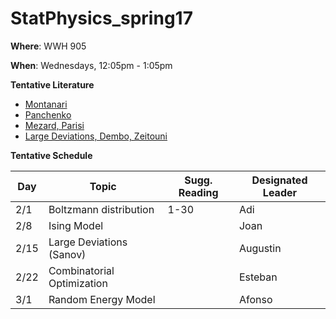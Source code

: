 # StatPhysics_spring17


**Where**: WWH 905

**When**: Wednesdays, 12:05pm - 1:05pm


**Tentative Literature**

  - [Montanari](http://web.stanford.edu/~montanar/RESEARCH/book.html)
  - [Panchenko](http://link.springer.com/book/10.1007%2F978-1-4614-6289-7)
  - [Mezard, Parisi](http://www.worldscientific.com/worldscibooks/10.1142/0271)
  - [Large Deviations, Dembo, Zeitouni](http://www.springer.com/us/book/9783642033100)
  
  
  
**Tentative Schedule**

| Day | Topic | Sugg. Reading | Designated Leader |
| ----- | ---- | ------| ------ |
| 2/1  | Boltzmann distribution   | 1-30  | Adi  | 
| 2/8  | Ising Model   |   | Joan |
| 2/15 | Large Deviations (Sanov) |  | Augustin |
| 2/22 | Combinatorial Optimization |  | Esteban |
| 3/1 | Random Energy Model |  | Afonso |
